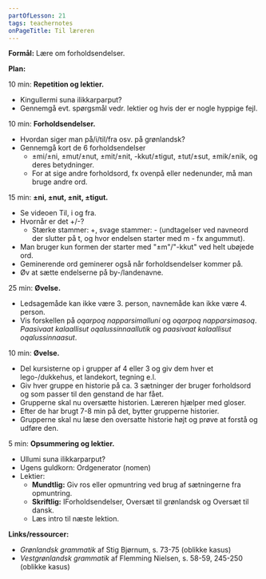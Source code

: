 ```yaml
---
partOfLesson: 21
tags: teachernotes
onPageTitle: Til læreren
---
```

**Formål:** Lære om forholdsendelser.

**Plan:**

10 min: **Repetition og lektier.**

- Kingullermi suna ilikkarparput?
- Gennemgå evt. spørgsmål vedr. lektier og hvis der er nogle hyppige fejl.

10 min: **Forholdsendelser.**

- Hvordan siger man på/i/til/fra osv. på grønlandsk?
- Gennemgå kort de 6 forholdsendelser
    - ±mi/±ni, ±mut/±nut, ±mit/±nit, -kkut/±tigut, ±tut/±sut, ±mik/±nik, og deres betydninger.
    - For at sige andre forholdsord, fx ovenpå eller nedenunder, må man bruge andre ord.

15 min: **±ni, ±nut, ±nit, ±tigut.**

- Se videoen Til, i og fra.
- Hvornår er det +/-?
    - Stærke stammer: +, svage stammer: - (undtagelser ved navneord der slutter på t, og hvor endelsen starter med m - fx angummut).
- Man bruger kun formen der starter med "±m"/"-kkut" ved helt ubøjede ord.
- Geminerende ord geminerer også når forholdsendelser kommer på.
- Øv at sætte endelserne på by-/landenavne.

25 min: **Øvelse.**

- Ledsagemåde kan ikke være 3. person, navnemåde kan ikke være 4. person.
- Vis forskellen på *oqarpoq napparsimalluni* og *oqarpoq napparsimasoq*. *Paasivaat kalaallisut oqalussinnaallutik* og *paasivaat kalaallisut oqalussinnaasut*.

10 min: **Øvelse.**

- Del kursisterne op i grupper af 4 eller 3 og giv dem hver et lego-/dukkehus, et landekort, tegning e.l.
- Giv hver gruppe en historie på ca. 3 sætninger der bruger forholdsord og som passer til den genstand de har fået.
- Grupperne skal nu oversætte historien. Læreren hjælper med gloser.
- Efter de har brugt 7-8 min på det, bytter grupperne historier.
- Grupperne skal nu læse den oversatte historie højt og prøve at forstå og udføre den.

5 min: **Opsummering og lektier.**

- Ullumi suna ilikkarparput?
- Ugens guldkorn: Ordgenerator (nomen)
- Lektier:
    - **Mundtlig:** Giv ros eller opmuntring ved brug af sætningerne fra opmuntring.
    - **Skriftlig:** IForholdsendelser, Oversæt til grønlandsk og Oversæt til dansk.
    - Læs intro til næste lektion.

**Links/ressourcer:**

- *Grønlandsk grammatik* af Stig Bjørnum, s. 73-75 (oblikke kasus)
- *Vestgrønlandsk grammatik* af Flemming Nielsen, s. 58-59, 245-250 (oblikke kasus)